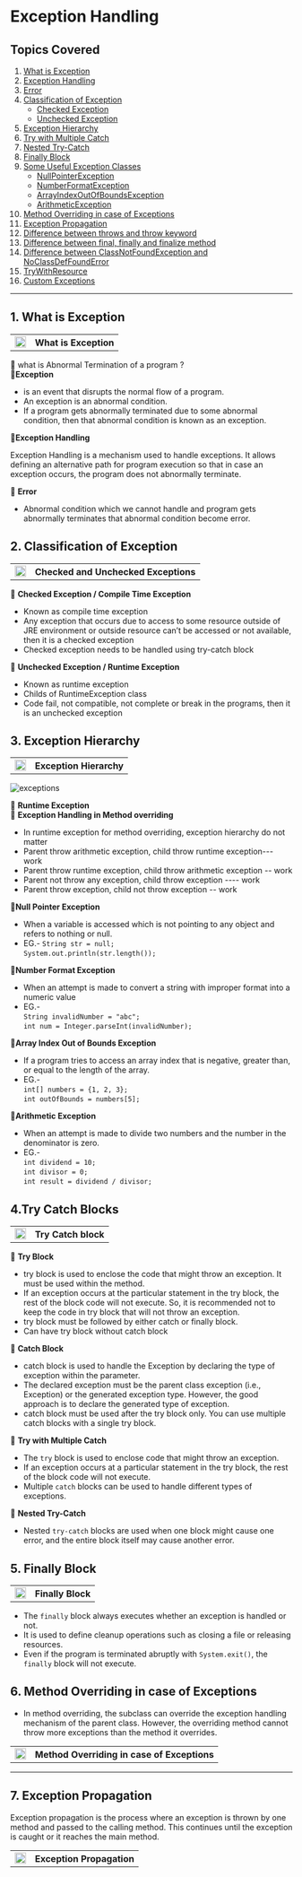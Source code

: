 # Exception Handling

## Topics Covered
1. [What is Exception](#1-what-is-exception)
2. [Exception Handling](#2-exception-handling)
3. [Error](#3-error)
4. [Classification of Exception](#4-classification-of-exception)
   - [Checked Exception](#checked-exception--compile-time-exception)
   - [Unchecked Exception](#unchecked-exception--runtime-exception)
5. [Exception Hierarchy](#5-exception-hierarchy)
6. [Try with Multiple Catch](#6-try-with-multiple-catch)
7. [Nested Try-Catch](#7-nested-try-catch)
8. [Finally Block](#8-finally-block)
9. [Some Useful Exception Classes](#9-some-useful-exception-classes)
   - [NullPointerException](#nullpointerexception)
   - [NumberFormatException](#numberformatexception)
   - [ArrayIndexOutOfBoundsException](#arrayindexoutofboundsexception)
   - [ArithmeticException](#arithmeticexception)
10. [Method Overriding in case of Exceptions](#10-method-overriding-in-case-of-exceptions)
11. [Exception Propagation](#11-exception-propagation)
12. [Difference between throws and throw keyword](#12-difference-between-throws-and-throw-keyword)
13. [Difference between final, finally and finalize method](#13-difference-between-final-finally-and-finalize-method)
14. [Difference between ClassNotFoundException and NoClassDefFoundError](#14-difference-between-classnotfoundexception-and-noclassdeffounderror)
15. [TryWithResource](#15-trywithresource)
16. [Custom Exceptions](#16-custom-exceptions)

---

## 1. What is Exception
<table>
    <tr>
        <td><a href="https://youtu.be/link-to-instanceof-video">
             <img src="https://github.com/user-attachments/assets/393a6073-ba6a-48dd-972b-9e9b8d908e45" alt="yt" width="20" height="20">
        </a></td>
        <th align="left">What is Exception</th>
    </tr>
</table>

🔵 what is Abnormal Termination of a program ?         
🔵**Exception**     
- is an event that disrupts the normal flow of a program.
- An exception is an abnormal condition.
- If a program gets abnormally terminated due to some abnormal condition, then that abnormal condition is known as an exception.

🔵**Exception Handling**    

Exception Handling is a mechanism used to handle exceptions. It allows defining an alternative path for program execution so that in case an exception occurs, the program does not abnormally terminate.

🔵 **Error**     
- Abnormal condition which we cannot handle and program gets abnormally terminates that abnormal condition become error.

## 2. Classification of Exception
<table>
    <tr>
        <td><a href="https://youtu.be/link-to-instanceof-video">
             <img src="https://github.com/user-attachments/assets/393a6073-ba6a-48dd-972b-9e9b8d908e45" alt="yt" width="20" height="20">
        </a></td>
        <th align="left">Checked and Unchecked Exceptions</th>
    </tr>
</table>

🔵 **Checked Exception / Compile Time Exception**

- Known as compile time exception
- Any exception that occurs due to access to some resource outside of JRE environment or outside resource can’t be accessed or not available, then it is a checked exception
- Checked exception needs to be handled using try-catch block

🔵 **Unchecked Exception / Runtime Exception**

- Known as runtime exception
- Childs of RuntimeException class
- Code fail, not compatible, not complete or break in the programs, then it is an unchecked exception

## 3. Exception Hierarchy

<table>
    <tr>
        <td><a href="https://youtu.be/link-to-instanceof-video">
             <img src="https://github.com/user-attachments/assets/393a6073-ba6a-48dd-972b-9e9b8d908e45" alt="yt" width="20" height="20">
        </a></td>
        <th align="left">Exception Hierarchy</th>
    </tr>
</table>

![exceptions](https://github.com/codewithheeren/Java/assets/87074236/c76209f0-8896-4e2a-939b-ce2e66e206e8) 

🔵 **Runtime Exception**    
🔵 **Exception Handling in Method overriding**   

  - In runtime exception for method overriding, exception hierarchy do not matter
  - Parent throw arithmetic exception, child throw runtime exception--- work
  - Parent throw runtime exception, child throw arithmetic exception -- work
  - Parent not throw any exception, child throw exception ---- work
  - Parent throw exception, child not throw exception -- work

🔵**Null Pointer Exception**

- When a variable is accessed which is not pointing to any object and refers to nothing or null.
- EG.-
`String str = null;`    
`System.out.println(str.length());` 

🔵**Number Format Exception**

- When an attempt is made to convert a string with improper format into a numeric value    
- EG.-    
`String invalidNumber = "abc";`      
`int num = Integer.parseInt(invalidNumber);`   

🔵**Array Index Out of Bounds Exception**
- If a program tries to access an array index that is negative, greater than, or equal to the length of the array.    
- EG.-     
`int[] numbers = {1, 2, 3};`      
`int outOfBounds = numbers[5];`    

🔵**Arithmetic Exception**

- When an attempt is made to divide two numbers and the number in the denominator is zero.    
- EG.-     
`int dividend = 10;`   
`int divisor = 0;`     
`int result = dividend / divisor;`     

## 4.Try Catch Blocks
<table>
    <tr>
        <td><a href="https://youtu.be/link-to-instanceof-video">
             <img src="https://github.com/user-attachments/assets/393a6073-ba6a-48dd-972b-9e9b8d908e45" alt="yt" width="20" height="20">
        </a></td>
        <th align="left">Try Catch block</th>
    </tr>
</table>

🔵 **Try Block**
- try block is used to enclose the code that might throw an exception. It must be used within the method.
- If an exception occurs at the particular statement in the try block, the rest of the block code will not execute. So, it is recommended not to keep the code in try block that will not throw an exception.
- try block must be followed by either catch or finally block.
- Can have try block without catch block

🔵 **Catch Block**

- catch block is used to handle the Exception by declaring the type of exception within the parameter.
- The declared exception must be the parent class exception (i.e., Exception) or the generated exception type. However, the good approach is to declare the generated type of exception.
- catch block must be used after the try block only. You can use multiple catch blocks with a single try block.

🔵 **Try with Multiple Catch**

- The `try` block is used to enclose code that might throw an exception.
- If an exception occurs at a particular statement in the try block, the rest of the block code will not execute.
- Multiple `catch` blocks can be used to handle different types of exceptions.

 🔵 **Nested Try-Catch**

- Nested `try-catch` blocks are used when one block might cause one error, and the entire block itself may cause another error.

## 5. Finally Block
<table>
    <tr>
        <td><a href="https://youtu.be/link-to-instanceof-video">
             <img src="https://github.com/user-attachments/assets/393a6073-ba6a-48dd-972b-9e9b8d908e45" alt="yt" width="20" height="20">
        </a></td>
        <th align="left">Finally Block</th>
    </tr>
</table>

- The `finally` block always executes whether an exception is handled or not.
- It is used to define cleanup operations such as closing a file or releasing resources.
- Even if the program is terminated abruptly with `System.exit()`, the `finally` block will not execute.

## 6. Method Overriding in case of Exceptions

- In method overriding, the subclass can override the exception handling mechanism of the parent class. However, the overriding method cannot throw more exceptions than the method it overrides.

<table>
    <tr>
        <td><a href="https://youtu.be/link-to-instanceof-video">
             <img src="https://github.com/user-attachments/assets/393a6073-ba6a-48dd-972b-9e9b8d908e45" alt="yt" width="20" height="20">
        </a></td>
        <th align="left">Method Overriding in case of Exceptions</th>
    </tr>
</table>

---

## 7. Exception Propagation

Exception propagation is the process where an exception is thrown by one method and passed to the calling method. This continues until the exception is caught or it reaches the main method.    

<table>
    <tr>
        <td><a href="https://youtu.be/link-to-instanceof-video">
             <img src="https://github.com/user-attachments/assets/393a6073-ba6a-48dd-972b-9e9b8d908e45" alt="yt" width="20" height="20">
        </a></td>
        <th align="left">Exception Propagation</th>
    </tr>
</table>
